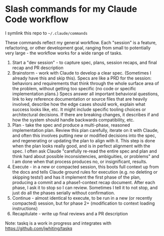 # Slash commands for my Claude Code workflow 

I symlink this repo to `~/.claude/commands`

These commands reflect my general workflow. Each "session" is a feature, refactoring, or other development goal, ranging from small to potentially very large - the workflow works for a wide range of tasks.
1. Start a "dev session" - to capture spec, plans, session recaps, and final recap and PR description
2. Brainstorm - work with Claude to develop a clear spec. (Sometimes I already have this and skip this). Specs are like a PRD for the session: behaviors and requirements that think through the whole surface area of the problem, without getting too specific (no code or specific implementation plans.) Specs answer all important behavioral questions, link to key reference documentation or source files that are heavily involved, describe how the edge cases should work, explain what success looks like, etc. It might include specific tooling choices or architectural decisions. If there are breaking changes, it describes if and how the system should handle backwards compatibility, etc.
3. Plan - take the spec and produce a multi-phase, reasoned implementation plan. Review this plan carefully, iterate on it with Claude, and often this involves putting new or modified decisions into the spec, and regenerating or updating the plan to align with it. This step is done when the plan looks really good, and is in perfect alignment with the spec. I often ask Claude "carefully re-read the entire spec and plan and think hard about possible inconsistencies, ambiguities, or problems" and I am done when that process produces no, or insignificant, results.
4. Execute - in a new or compacted session, this boots full context up from the docs and tells Claude ground rules for execution (e.g. no deleting or skipping tests!) and has it implement the first phase of the plan, producing a commit and a phase1-context recap document. After each phase, I ask it to stop so I can review. Sometimes I tell it to not stop, and just do all the phases serially without confirmation.
5. Continue - almost identical to execute, to be run in a new (or recently compacted) session, but for phase 2+ (modification to context loading instructions)
6. Recapitulate - write up final reviews and a PR description

Note: taskq is a work in progress and integrates with https://github.com/jwhiting/taskq
